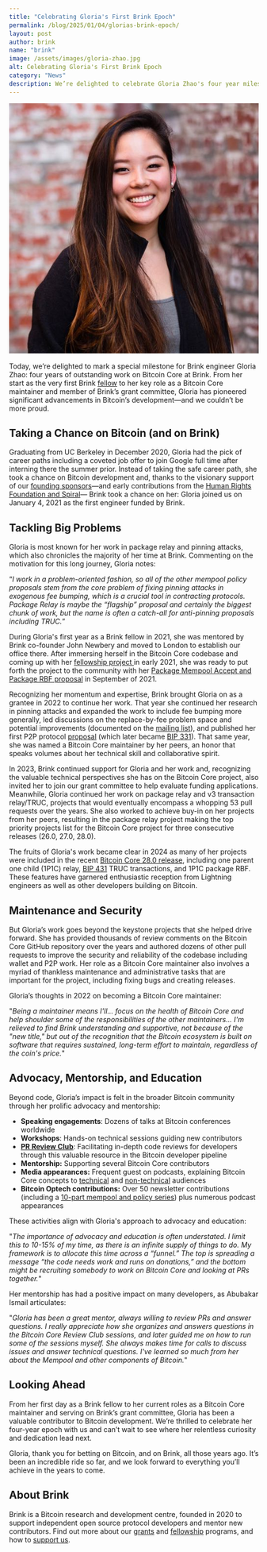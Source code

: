 ```yaml
---
title: "Celebrating Gloria's First Brink Epoch"
permalink: /blog/2025/01/04/glorias-brink-epoch/
layout: post
author: brink
name: "brink"
image: /assets/images/gloria-zhao.jpg
alt: Celebrating Gloria's First Brink Epoch
category: "News"
description: We’re delighted to celebrate Gloria Zhao's four year milestone of outstanding work on Bitcoin Core at Brink.
---
```

<div class="header-images">
  <img src="/assets/images/gloria-zhao.jpg" alt="Gloria Zhao celebrates 4 years as a Brinkie">
</div>

Today, we’re delighted to mark a special milestone for Brink engineer Gloria
Zhao: four years of outstanding work on Bitcoin Core at Brink. From her start as
the very first Brink [fellow](/programs) to her key role as a
Bitcoin Core maintainer and member of Brink’s grant committee, Gloria has
pioneered significant advancements in Bitcoin’s development—and we couldn’t be
more proud.

## Taking a Chance on Bitcoin (and on Brink)

Graduating from UC Berkeley in December 2020, Gloria had the pick of career
paths including a coveted job offer to join Google full time after interning
there the summer prior. Instead of taking the safe career path, she took a
chance on Bitcoin development and, thanks to the visionary support of our
[founding sponsors](/sponsors)—and early contributions from the
[Human Rights Foundation and
Spiral](/blog/2020/12/01/gloria/)— Brink took a chance on her: Gloria joined us on January 4, 2021 as the first engineer funded by Brink.

## Tackling Big Problems

Gloria is most known for her work in package relay and pinning attacks, which
also chronicles the majority of her time at Brink. Commenting on the motivation
for this long journey, Gloria notes:

“*I work in a problem-oriented fashion, so all of the other mempool policy
proposals stem from the core problem of fixing pinning attacks in exogenous fee
bumping, which is a crucial tool in contracting protocols. Package Relay is
maybe the “flagship” proposal and certainly the biggest chunk of work, but the
name is often a catch-all for anti-pinning proposals including TRUC.*”

During Gloria's first year as a Brink fellow in 2021, she was mentored by Brink
co-founder John Newbery and moved to London to establish our office there. After
immersing herself in the Bitcoin Core codebase and coming up with her
[fellowship project
](/blog/2021/01/21/fellowship-project-package-accept/) in early
2021, she was ready to put forth the project to the community with her [Package
Mempool Accept and Package RBF
proposal](https://gnusha.org/pi/bitcoindev/CAFXO6=+cHyQKM2n9yn4EhwLZO+AUB0ZD81qWPxmpN27rjUoU3w@mail.gmail.com/)
in September of 2021.

Recognizing her momentum and expertise, Brink brought Gloria on as a grantee in
2022 to continue her work. That year she continued her research in pinning
attacks and expanded the work to include fee bumping more generally, led
discussions on the replace-by-fee problem space and potential improvements
(documented on the [mailing
list](https://gnusha.org/pi/bitcoindev/CAFXO6=LGbaur6XQrE+6a6mAAHXduOCXoWPTgPosxAG59ZkK6Gg@mail.gmail.com/)),
and published her first P2P protocol
[proposal](https://gnusha.org/pi/bitcoindev/CAFXO6=JROe_9ih2h+_CCH-UbxehsM5RQ6YyNnPesEpveBEtdow@mail.gmail.com/)
(which later became [BIP
331](https://github.com/bitcoin/bips/blob/master/bip-0331.mediawiki)). That same
year, she was named a Bitcoin Core maintainer by her peers, an honor that speaks
volumes about her technical skill and collaborative spirit.

In 2023, Brink continued support for Gloria and her work and, recognizing the
valuable technical perspectives she has on the Bitcoin Core project, also
invited her to join our grant committee to help evaluate funding applications.
Meanwhile, Gloria continued her work on package relay and v3 transaction
relay/TRUC, projects that would eventually encompass a whopping 53 pull requests
over the years. She also worked to achieve buy-in on her projects from her
peers, resulting in the package relay project making the top priority projects
list for the Bitcoin Core project for three consecutive releases (26.0, 27.0,
28.0).

The fruits of Gloria's work became clear in 2024 as many of her projects were included in the recent [Bitcoin Core 28.0
release](https://bitcoinops.org/en/bitcoin-core-28-wallet-integration-guide/),
including one parent one child (1P1C) relay, [BIP 431](https://github.com/bitcoin/bips/blob/master/bip-0431.mediawiki) TRUC transactions, and 1P1C
package RBF. These features have garnered enthusiastic reception from Lightning
engineers as well as other developers building on Bitcoin.

## Maintenance and Security

But Gloria’s work goes beyond the keystone projects that she helped drive
forward. She has provided thousands of review comments on the Bitcoin Core
GitHub repository over the years and authored dozens of other pull requests to
improve the security and reliability of the codebase including wallet and P2P
work. Her role as a Bitcoin Core maintainer also involves a myriad of thankless
maintenance and administrative tasks that are important for the project,
including fixing bugs and creating releases.

Gloria’s thoughts in 2022 on becoming a Bitcoin Core maintainer:

"*Being a maintainer means I'll... focus on the health of Bitcoin Core and help
shoulder some of the responsibilities of the other maintainers... I'm relieved
to find Brink understanding and supportive, not because of the "new title," but
out of the recognition that the Bitcoin ecosystem is built on software that
requires sustained, long-term effort to maintain, regardless of the coin's
price.*"

## Advocacy, Mentorship, and Education

Beyond code, Gloria’s impact is felt in the broader Bitcoin community through
her prolific advocacy and mentorship:

* **Speaking engagements**: Dozens of talks at Bitcoin conferences worldwide
* **Workshops**: Hands-on technical sessions guiding new contributors
* **[PR Review Club](https://bitcoincore.reviews)**: Facilitating in-depth code
  reviews for developers through this valuable resource in the Bitcoin developer
  pipeline
* **Mentorship:** Supporting several Bitcoin Core contributors
* **Media appearances:** Frequent guest on podcasts, explaining Bitcoin Core
  concepts to [technical](https://stephanlivera.com/episode/511/) and
  [non-technical](https://youtu.be/VsUyjFkkp4E?si=7arbD7wQlyUXEobo) audiences
* ​​**Bitcoin Optech contributions:** Over 50 newsletter contributions (including a [10-part
  mempool and policy
  series](https://bitcoinops.org/en/blog/waiting-for-confirmation/)) plus
  numerous podcast appearances

These activities align with Gloria's approach to advocacy and education:

"*The importance of advocacy and education is often understated. I limit this to
10-15% of my time, as there is an infinite supply of things to do. My framework
is to allocate this time across a “funnel.” The top is spreading a message “the
code needs work and runs on donations,” and the bottom might be recruiting
somebody to work on Bitcoin Core and looking at PRs together.*"

Her mentorship has had a positive impact on many developers, as Abubakar Ismail articulates:

"*Gloria has been a great mentor, always willing to review PRs and answer
questions. I really appreciate how she organizes and answers questions in the
Bitcoin Core Review Club sessions, and later guided me on how to run some of the
sessions myself. She always makes time for calls to discuss issues and answer
technical questions. I've learned so much from her about the Mempool and other
components of Bitcoin.*"

## Looking Ahead

From her first day as a Brink fellow to her current roles as a Bitcoin Core
maintainer and serving on Brink’s grant committee, Gloria has been a valuable contributor
to Bitcoin development. We’re thrilled to celebrate her four-year epoch with us
and can’t wait to see where her relentless curiosity and dedication lead next.

Gloria, thank you for betting on Bitcoin, and on Brink, all those years ago.
It’s been an incredible ride so far, and we look forward to everything you’ll
achieve in the years to come.

## About Brink

Brink is a Bitcoin research and development centre, founded in 2020 to support
independent open source protocol developers and mentor new contributors. Find
out more about our [grants][] and [fellowship][] programs, and how to [support
us][].

[grants]: /programs#grants
[fellowship]: /programs#fellowship
[support us]: /donate
